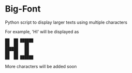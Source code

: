 # Big-Font
Python script to display larger texts using multiple characters

For example, 'HI' will be displayed as
~~~
██  ██ ██████ 
██  ██   ██   
██████   ██   
██  ██   ██   
██  ██ ██████ 
~~~

More characters will be added soon
